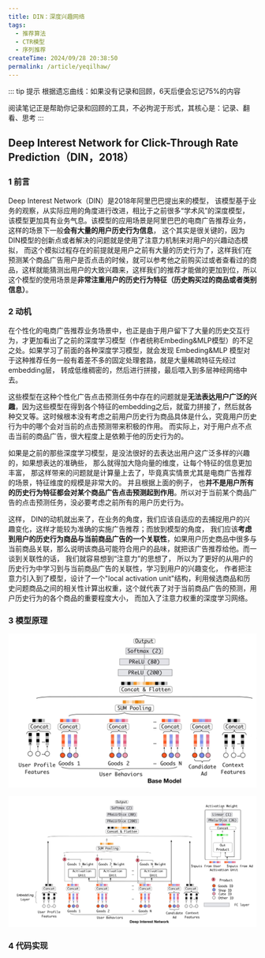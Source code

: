 ```yaml
---
title: DIN：深度兴趣网络
tags:  
  - 推荐算法
  - CTR模型
  - 序列推荐
createTime: 2024/09/28 20:38:50
permalink: /article/yeqilhaw/
---
```


::: tip 提示
根据遗忘曲线：如果没有记录和回顾，6天后便会忘记75%的内容

阅读笔记正是帮助你记录和回顾的工具，不必拘泥于形式，其核心是：记录、翻看、思考
:::

## Deep Interest Network for Click-Through Rate Prediction（DIN，2018）

### 1 前言

Deep Interest Network（DIN）是2018年阿里巴巴提出来的模型， 该模型基于业务的观察，从实际应用的角度进行改进，相比于之前很多“学术风”的深度模型， 该模型更加具有业务气息。该模型的应用场景是阿里巴巴的电商广告推荐业务， 这样的场景下一般**会有大量的用户历史行为信息**， 这个其实是很关键的，因为DIN模型的创新点或者解决的问题就是使用了注意力机制来对用户的兴趣动态模拟， 而这个模拟过程存在的前提就是用户之前有大量的历史行为了，这样我们在预测某个商品广告用户是否点击的时候，就可以参考他之前购买过或者查看过的商品，这样就能猜测出用户的大致兴趣来，这样我们的推荐才能做的更加到位，所以这个模型的使用场景是**非常注重用户的历史行为特征（历史购买过的商品或者类别信息）**。

### 2 动机

在个性化的电商广告推荐业务场景中，也正是由于用户留下了大量的历史交互行为，才更加看出了之前的深度学习模型（作者统称Embeding&MLP模型）的不足之处。如果学习了前面的各种深度学习模型，就会发现 Embeding&MLP 模型对于这种推荐任务一般有着差不多的固定处理套路，就是大量稀疏特征先经过embedding层， 转成低维稠密的，然后进行拼接，最后喂入到多层神经网络中去。

这些模型在这种个性化广告点击预测任务中存在的问题就是**无法表达用户广泛的兴趣**，因为这些模型在得到各个特征的embedding之后，就蛮力拼接了，然后就各种交叉等。这时候根本没有考虑之前用户历史行为商品具体是什么，究竟用户历史行为中的哪个会对当前的点击预测带来积极的作用。 而实际上，对于用户点不点击当前的商品广告，很大程度上是依赖于他的历史行为的。

如果是之前的那些深度学习模型，是没法很好的去表达出用户这广泛多样的兴趣的，如果想表达的准确些， 那么就得加大隐向量的维度，让每个特征的信息更加丰富， 那这样带来的问题就是计算量上去了，毕竟真实情景尤其是电商广告推荐的场景，特征维度的规模是非常大的。 并且根据上面的例子， 也**并不是用户所有的历史行为特征都会对某个商品广告点击预测起到作用**。所以对于当前某个商品广告的点击预测任务，没必要考虑之前所有的用户历史行为。

这样， DIN的动机就出来了，在业务的角度，我们应该自适应的去捕捉用户的兴趣变化，这样才能较为准确的实施广告推荐；而放到模型的角度， 我们应该**考虑到用户的历史行为商品与当前商品广告的一个关联性**，如果用户历史商品中很多与当前商品关联，那么说明该商品可能符合用户的品味，就把该广告推荐给他。而一谈到关联性的话， 我们就容易想到“注意力”的思想了， 所以为了更好的从用户的历史行为中学习到与当前商品广告的关联性，学习到用户的兴趣变化， 作者把注意力引入到了模型，设计了一个"local activation unit"结构，利用候选商品和历史问题商品之间的相关性计算出权重，这个就代表了对于当前商品广告的预测，用户历史行为的各个商品的重要程度大小， 而加入了注意力权重的深度学习网络。

### 3 模型原理

![alt text](pic/din_base.png)

![alt text](pic/din.png)

### 4 代码实现